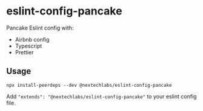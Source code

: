 # eslint-config-pancake

Pancake Eslint config with:

- Airbnb config
- Typescript
- Prettier

## Usage

```
npx install-peerdeps --dev @nextechlabs/eslint-config-pancake
```

Add `"extends": "@nextechlabs/eslint-config-pancake"` to your eslint config file.
